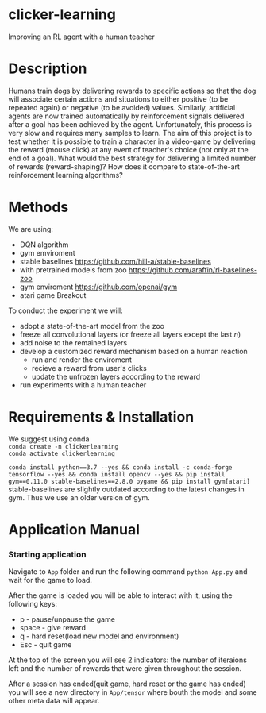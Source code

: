 # clicker-learning
Improving an RL agent with a human teacher 
# Description

Humans train dogs by delivering rewards to specific actions so that the dog will associate certain actions and situations to either positive (to be repeated again) or negative (to be avoided) values. Similarly, artificial agents are now trained automatically by reinforcement signals delivered after a goal has been achieved by the agent. Unfortunately, this process is very slow and requires many samples to learn. The aim of this project is to test whether it is possible to train a character in a video-game by delivering the reward (mouse click) at any event of teacher's choice (not only at the end of a goal). What would the best strategy for delivering a limited number of rewards (reward-shaping)? How does it compare to state-of-the-art reinforcement learning algorithms?

# Methods
We are using:
* DQN algorithm
* gym emviroment
* stable baselines https://github.com/hill-a/stable-baselines
* with pretrained models from zoo https://github.com/araffin/rl-baselines-zoo
* gym enviroment https://github.com/openai/gym
* atari game Breakout

To conduct the experiment we will:
* adopt a state-of-the-art model from the zoo
* freeze all convolutional layers (or freeze all layers except the last $n$)
* add noise to the remained layers
* develop a customized reward mechanism based on a human reaction
  + run and render the enviroment
  + recieve a reward from user's clicks
  + update the unfrozen layers according to the reward
* run experiments with a human teacher

# Requirements & Installation
We suggest using conda  
```conda create -n clickerlearning```  
```conda activate clickerlearning```  

```conda install python==3.7 --yes && conda install -c conda-forge tensorflow --yes && conda install opencv --yes && pip install gym==0.11.0 stable-baselines==2.8.0 pygame && pip install gym[atari] ```  
stable-baselines are slightly outdated according to the latest changes in gym. Thus we use an older version of gym.

# Application Manual
### Starting application
Navigate to ```App``` folder and run the following command ```python App.py``` and wait for the game to load.

After the game is loaded you will be able to interact with it, using the following keys:
* p - pause/unpause the game
* space - give reward
* q - hard reset(load new model and environment)
* Esc - quit game

At the top of the screen you will see 2 indicators: the number of iteraions left and 
the number of rewards that were given throughout the session.

After a session has ended(quit game, hard reset or the game has ended) you will see a new directory in ```App/tensor``` where bouth the model and 
some other meta data will appear.
